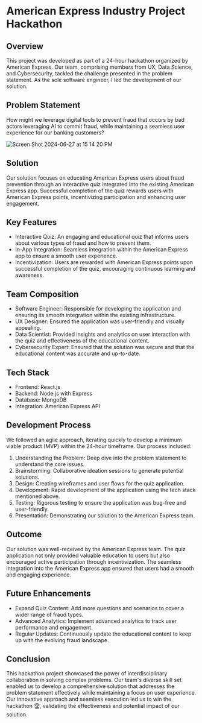 # American Express Industry Project Hackathon
## Overview
This project was developed as part of a 24-hour hackathon organized by American Express. Our team, comprising members from UX, Data Science, and Cybersecurity, tackled the challenge presented in the problem statement. As the sole software engineer, I led the development of our solution.

## Problem Statement
How might we leverage digital tools to prevent fraud that occurs by bad actors leveraging AI to commit fraud, while maintaining a seamless user experience for our banking customers?

![Screen Shot 2024-06-27 at 15 14 20 PM](https://github.com/Atay365/industry-project-ae/assets/86385162/07ea5340-7791-4244-a5e9-97efa0e55d58)

## Solution
Our solution focuses on educating American Express users about fraud prevention through an interactive quiz integrated into the existing American Express app. Successful completion of the quiz rewards users with American Express points, incentivizing participation and enhancing user engagement.

## Key Features
- Interactive Quiz: An engaging and educational quiz that informs users about various types of fraud and how to prevent them.
- In-App Integration: Seamless integration within the American Express app to ensure a smooth user experience.
- Incentivization: Users are rewarded with American Express points upon successful completion of the quiz, encouraging continuous learning and awareness.
## Team Composition
- Software Engineer: Responsible for developing the application and ensuring its smooth integration within the existing infrastructure.
- UX Designer: Ensured the application was user-friendly and visually appealing.
- Data Scientist: Provided insights and analytics on user interaction with the quiz and effectiveness of the educational content.
- Cybersecurity Expert: Ensured that the solution was secure and that the educational content was accurate and up-to-date.
## Tech Stack
- Frontend: React.js
- Backend: Node.js with Express
- Database: MongoDB
- Integration: American Express API
## Development Process
We followed an agile approach, iterating quickly to develop a minimum viable product (MVP) within the 24-hour timeframe. Our process included:

1. Understanding the Problem: Deep dive into the problem statement to understand the core issues.
2. Brainstorming: Collaborative ideation sessions to generate potential solutions.
3. Design: Creating wireframes and user flows for the quiz application.
4. Development: Rapid development of the application using the tech stack mentioned above.
5. Testing: Rigorous testing to ensure the application was bug-free and user-friendly.
6. Presentation: Demonstrating our solution to the American Express team.
## Outcome
Our solution was well-received by the American Express team. The quiz application not only provided valuable education to users but also encouraged active participation through incentivization. The seamless integration into the American Express app ensured that users had a smooth and engaging experience.

## Future Enhancements
- Expand Quiz Content: Add more questions and scenarios to cover a wider range of fraud types.
- Advanced Analytics: Implement advanced analytics to track user performance and engagement.
- Regular Updates: Continuously update the educational content to keep up with the evolving fraud landscape.

## Conclusion
This hackathon project showcased the power of interdisciplinary collaboration in solving complex problems. Our team's diverse skill set enabled us to develop a comprehensive solution that addresses the problem statement effectively while maintaining a focus on user experience. Our innovative approach and seamless execution led us to win the hackathon 🏆, validating the effectiveness and potential impact of our solution.
